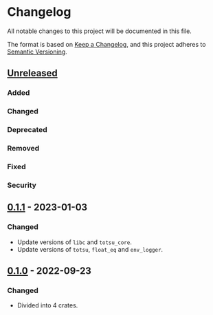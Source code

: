 # Changelog

All notable changes to this project will be documented in this file.

The format is based on [Keep a Changelog](https://keepachangelog.com/en/1.0.0/),
and this project adheres to [Semantic Versioning](https://semver.org/spec/v2.0.0.html).

## [Unreleased]
### Added
### Changed
### Deprecated
### Removed
### Fixed
### Security

## [0.1.1] - 2023-01-03
### Changed
- Update versions of `libc` and `totsu_core`.
- Update versions of `totsu`, `float_eq` and `env_logger`.

## [0.1.0] - 2022-09-23
### Changed
- Divided into 4 crates.


[unreleased]: https://github.com/convexbrain/Totsu/compare/totsu_f32cuda_v0.1.1...HEAD
[0.1.1]: https://github.com/convexbrain/Totsu/releases/tag/totsu_f32cuda_v0.1.1
[0.1.0]: https://github.com/convexbrain/Totsu/releases/tag/totsu_f32cuda_v0.1.0

